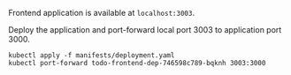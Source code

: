 Frontend application is available at `localhost:3003`.

Deploy the application and port-forward local port 3003 to application port 3000.

```
kubectl apply -f manifests/deployment.yaml
kubectl port-forward todo-frontend-dep-746598c789-bqknh 3003:3000
```
